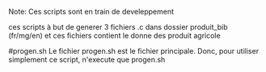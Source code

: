 Note: Ces scripts sont en train de develeppement

ces scripts à but de generer 3 fichiers .c dans dossier produit_bib (fr/mg/en) et ces fichiers contient le donne des produit agricole 

#progen.sh
Le fichier progen.sh est le fichier principale.
Donc, pour utiliser simplement ce script, n'execute que progen.sh
